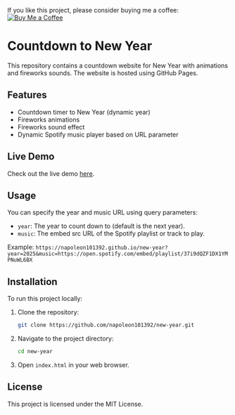 If you like this project, please consider buying me a coffee:
[![Buy Me a Coffee](https://www.buymeacoffee.com/assets/img/custom_images/yellow_img.png)](https://buymeacoffee.com/napoleon10i)

# Countdown to New Year

This repository contains a countdown website for New Year with animations and fireworks sounds. The website is hosted using GitHub Pages.

## Features

- Countdown timer to New Year (dynamic year)
- Fireworks animations
- Fireworks sound effect
- Dynamic Spotify music player based on URL parameter

## Live Demo

Check out the live demo [here](https://napoleon101392.github.io/new-year).

## Usage

You can specify the year and music URL using query parameters:

- `year`: The year to count down to (default is the next year).
- `music`: The embed src URL of the Spotify playlist or track to play.

Example:
`
https://napoleon101392.github.io/new-year?year=2025&music=https://open.spotify.com/embed/playlist/37i9dQZF1DX1YMPNuWL6BX
`


## Installation

To run this project locally:
1. Clone the repository:
    ```sh
    git clone https://github.com/napoleon101392/new-year.git
    ```
2. Navigate to the project directory:
    ```sh
    cd new-year
    ```
3. Open `index.html` in your web browser.

## License

This project is licensed under the MIT License.